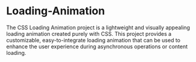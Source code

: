 # Loading-Animation
The CSS Loading Animation project is a lightweight and visually appealing loading animation created purely with CSS. This project provides a customizable, easy-to-integrate loading animation that can be used to enhance the user experience during asynchronous operations or content loading.

